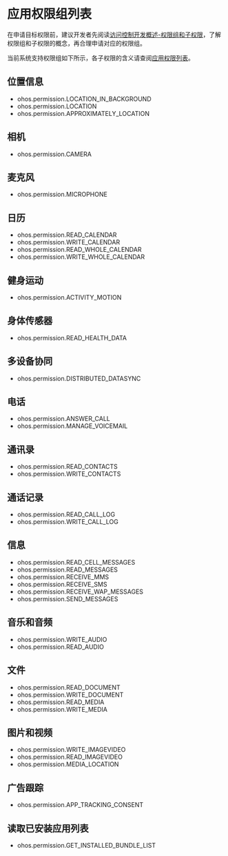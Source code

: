 # 应用权限组列表

在申请目标权限前，建议开发者先阅读[访问控制开发概述-权限组和子权限](accesstoken-overview.md#权限组和子权限)，了解权限组和子权限的概念，再合理申请对应的权限组。

当前系统支持权限组如下所示，各子权限的含义请查阅[应用权限列表](permission-list.md)。

## 位置信息

- ohos.permission.LOCATION_IN_BACKGROUND
- ohos.permission.LOCATION
- ohos.permission.APPROXIMATELY_LOCATION

## 相机

- ohos.permission.CAMERA

## 麦克风

- ohos.permission.MICROPHONE

## 日历

- ohos.permission.READ_CALENDAR
- ohos.permission.WRITE_CALENDAR
- ohos.permission.READ_WHOLE_CALENDAR
- ohos.permission.WRITE_WHOLE_CALENDAR

## 健身运动

- ohos.permission.ACTIVITY_MOTION

## 身体传感器

- ohos.permission.READ_HEALTH_DATA

## 多设备协同

- ohos.permission.DISTRIBUTED_DATASYNC

## 电话

- ohos.permission.ANSWER_CALL
- ohos.permission.MANAGE_VOICEMAIL

## 通讯录

- ohos.permission.READ_CONTACTS
- ohos.permission.WRITE_CONTACTS

## 通话记录

- ohos.permission.READ_CALL_LOG
- ohos.permission.WRITE_CALL_LOG

## 信息

- ohos.permission.READ_CELL_MESSAGES
- ohos.permission.READ_MESSAGES
- ohos.permission.RECEIVE_MMS
- ohos.permission.RECEIVE_SMS
- ohos.permission.RECEIVE_WAP_MESSAGES
- ohos.permission.SEND_MESSAGES

## 音乐和音频

- ohos.permission.WRITE_AUDIO
- ohos.permission.READ_AUDIO

## 文件

- ohos.permission.READ_DOCUMENT
- ohos.permission.WRITE_DOCUMENT
- ohos.permission.READ_MEDIA
- ohos.permission.WRITE_MEDIA

## 图片和视频

- ohos.permission.WRITE_IMAGEVIDEO
- ohos.permission.READ_IMAGEVIDEO
- ohos.permission.MEDIA_LOCATION

## 广告跟踪

- ohos.permission.APP_TRACKING_CONSENT

## 读取已安装应用列表

- ohos.permission.GET_INSTALLED_BUNDLE_LIST

